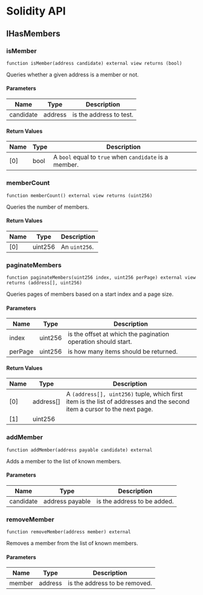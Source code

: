 # Solidity API

## IHasMembers

### isMember

```solidity
function isMember(address candidate) external view returns (bool)
```

Queries whether a given address is a member or not.

#### Parameters

| Name | Type | Description |
| ---- | ---- | ----------- |
| candidate | address | is the address to test. |

#### Return Values

| Name | Type | Description |
| ---- | ---- | ----------- |
| [0] | bool | A `bool` equal to `true` when `candidate` is a member. |

### memberCount

```solidity
function memberCount() external view returns (uint256)
```

Queries the number of members.

#### Return Values

| Name | Type | Description |
| ---- | ---- | ----------- |
| [0] | uint256 | An `uint256`. |

### paginateMembers

```solidity
function paginateMembers(uint256 index, uint256 perPage) external view returns (address[], uint256)
```

Queries pages of members based on a start index and a page size.

#### Parameters

| Name | Type | Description |
| ---- | ---- | ----------- |
| index | uint256 | is the offset at which the pagination operation should start. |
| perPage | uint256 | is how many items should be returned. |

#### Return Values

| Name | Type | Description |
| ---- | ---- | ----------- |
| [0] | address[] | A `(address[], uint256)` tuple, which first item is the list of addresses and the second item a cursor to the next page. |
| [1] | uint256 |  |

### addMember

```solidity
function addMember(address payable candidate) external
```

Adds a member to the list of known members.

#### Parameters

| Name | Type | Description |
| ---- | ---- | ----------- |
| candidate | address payable | is the address to be added. |

### removeMember

```solidity
function removeMember(address member) external
```

Removes a member from the list of known members.

#### Parameters

| Name | Type | Description |
| ---- | ---- | ----------- |
| member | address | is the address to be removed. |

